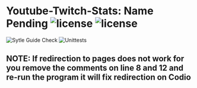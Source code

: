 # Youtube-Twitch-Stats: Name Pending ![license](https://img.shields.io/static/v1?label=license&message=MIT&color=red) ![license](https://img.shields.io/static/v1?label=Python&message=3.6.9&color=yellow&labelColor=blue)
![Sytle Guide Check](https://github.com/csantana1121/Twitch-Youtube-Stats/actions/workflows/test.yaml/badge.svg) ![Unittests](https://github.com/csantana1121/Twitch-Youtube-Stats/actions/workflows/check_style.yaml/badge.svg)

## NOTE: If redirection to pages does not work for you remove the comments on line 8 and 12 and re-run the program it will fix redirection on Codio
